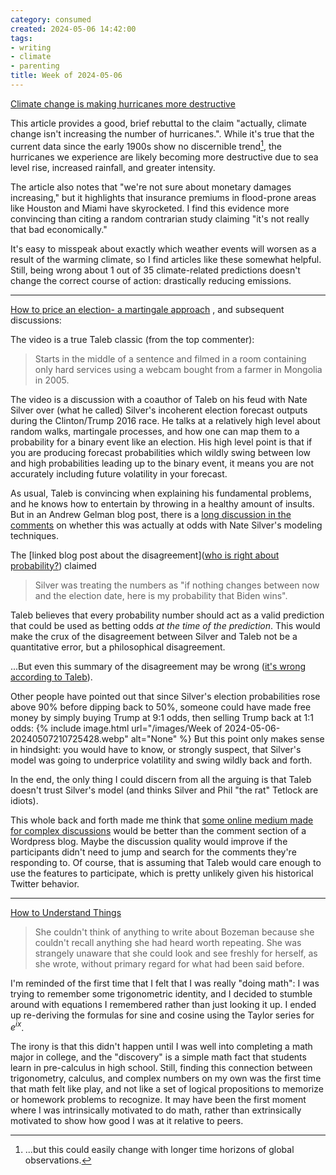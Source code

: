 ```yaml
---
category: consumed
created: 2024-05-06 14:42:00
tags:
- writing
- climate
- parenting
title: Week of 2024-05-06
---
```


[Climate change is making hurricanes more destructive](https://www.theclimatebrink.com/p/climate-change-is-making-hurricanes-09e)

This article provides a good, brief rebuttal to the claim "actually, climate change isn't increasing the number of hurricanes.". While it's true that the current data since the early 1900s show no discernible trend[^1], the hurricanes we experience are likely becoming more destructive due to sea level rise, increased rainfall, and greater intensity.

The article also notes that "we're not sure about monetary damages increasing," but it highlights that insurance premiums in flood-prone areas like Houston and Miami have skyrocketed. I find this evidence more convincing than citing a random contrarian study claiming "it's not really that bad economically."
 
It's easy to misspeak about exactly which weather events will worsen as a result of the warming climate, so I find articles like these somewhat helpful. Still, being wrong about 1 out of 35 climate-related predictions doesn't change the correct course of action: drastically reducing emissions.

[^1]:...but this could easily change with longer time horizons of global observations.


------------------

[How to price an election- a martingale approach](https://www.youtube.com/watch?v=YRvPF__du9w) , and subsequent discussions:

The video is a true Taleb classic (from the top commenter):

> Starts in the middle of a sentence and filmed in a room containing only hard services using a webcam bought from a farmer in Mongolia in 2005.

The video is a discussion with a coauthor of Taleb on his feud with Nate Silver over (what he called) Silver's incoherent election forecast outputs during the Clinton/Trump 2016 race. He talks at a relatively high level about random walks, martingale processes, and how one can map them to a probability for a binary event like an election. His high level point is that if you are producing forecast probabilities which wildly swing between low and high probabilities leading up to the binary event, it means you are not accurately including future volatility in your forecast. 

As usual, Taleb is convincing when explaining his fundamental problems, and he knows how to entertain by throwing in a healthy amount of insults.  But in an Andrew Gelman blog post, there is a [long discussion in the comments](https://statmodeling.stat.columbia.edu/2020/10/12/more-on-martingale-property-of-probabilistic-forecasts-and-some-other-issues-with-our-election-model/) on whether this was actually at odds with Nate Silver's modeling techniques.

The [linked blog post about the disagreement]([who is right about probability?](https://quant.am/statistics/2020/10/11/taleb-silver-feud/)) claimed
> Silver was treating the numbers as "if nothing changes between now and the election date, here is my probability that Biden wins". 

Taleb believes that every probability number should act as a valid prediction that could be used as betting odds *at the time of the prediction*. This would make the crux of the disagreement between Silver and Taleb not be a quantitative error, but a philosophical disagreement.

...But even this summary of the disagreement may be wrong ([it's wrong according to Taleb](https://twitter.com/nntaleb/status/1323594733797679104)). 

Other people have pointed out that since Silver's election probabilities rose above 90% before dipping back to 50%, someone could have made free money by simply buying Trump at 9:1 odds, then selling Trump back at 1:1 odds:
{% include image.html url="/images/Week of 2024-05-06-20240507210725428.webp" alt="None" %}
But this point only makes sense in hindsight: you would have to know, or strongly suspect, that Silver's model was going to underprice volatility and swing wildly back and forth. 

In the end, the only thing I could discern from all the arguing is that Taleb doesn't trust Silver's model (and thinks Silver and Phil "the rat" Tetlock are idiots).

This whole back and forth made me think that [some online medium made for complex discussions](https://cq2.co/blog/the-best-way-to-have-complex-discussions) would be better than the comment section of a Wordpress blog. Maybe the discussion quality would improve if the participants didn't need to jump and search for the comments they're responding to. Of course, that is assuming that Taleb would care enough to use the features to participate, which is pretty unlikely given his historical Twitter behavior.

-----------

[How to Understand Things](https://nabeelqu.substack.com/p/understanding)

> She couldn't think of anything to write about Bozeman because she couldn't recall anything she had heard worth repeating. She was strangely unaware that she could look and see freshly for herself, as she wrote, without primary regard for what had been said before.


I'm reminded of the first time that I felt that I was really "doing math": I was trying to remember some trigonometric identity, and I decided to stumble around with equations I remembered rather than just looking it up. I ended up re-deriving the formulas for sine and cosine using the Taylor series for $e^{i x}$. 

The irony is that this didn't happen until I was well into completing a math major in college, and the "discovery" is a simple math fact that students learn in pre-calculus in high school. Still, finding this connection between trigonometry, calculus, and complex numbers on my own was the first time that math felt like play, and not like a set of logical propositions to memorize or homework problems to recognize. It may have been the first moment where I was intrinsically motivated to do math, rather than extrinsically motivated to show how good I was at it relative to peers. 

